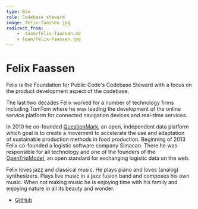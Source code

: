 ```yaml
---
type: Bio
role: Codebase steward
image: felix-faassen.jpg
redirect_from:
    -  team/felix-faassen.md
    - team/felix-faassen.jpg
---
```


# Felix Faassen

Felix is the Foundation for Public Code's Codebase Steward with a focus on the product development aspect of the codebase.

The last two decades Felix worked for a number of technology firms including TomTom where he was leading the development of the online service platform for connected navigation devices and real-time services.

In 2010 he co-founded [QuestionMark](https://www.thequestionmark.org/en), an open, independent data platform which goal is to create a movement to accelerate the use and adaptation of sustainable production methods in food production. Beginning of 2013 Felix co-founded a logistic software company Simacan. There he was responsible for all technology and one of the founders of the [OpenTripModel](https://www.opentripmodel.org), an open standard for exchanging logistic data on the web.

Felix loves jazz and classical music. He plays piano and loves (analog) synthesizers. Plays live music in a jazz fusion band and composes his own music. When not making music he is enjoying time with his family and enjoying nature in all its beauty and wonder.

* [GitHub](https://github.com/felixfaassen)
